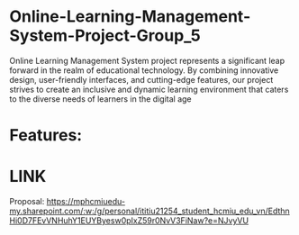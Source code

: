# Online-Learning-Management-System-Project-Group_5
Online Learning Management System project represents a significant leap forward in the realm of educational technology. By combining innovative design, user-friendly interfaces, and cutting-edge features, our project strives to create an inclusive and dynamic learning environment that caters to the diverse needs of learners in the digital age
 # Features:
 # LINK
 Proposal: https://mphcmiuedu-my.sharepoint.com/:w:/g/personal/ititiu21254_student_hcmiu_edu_vn/EdthnHi0D7FEvVNHuhY1EUYByesw0pIxZ59r0NvV3FiNaw?e=NJvyVU
